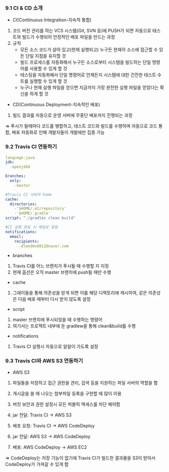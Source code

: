 ### 9.1 CI & CD 소개

- CI(Continuous Integration-지속적 통합)
1. 코드 버전 관리를 하는 VCS 시스템(Git, SVN 등)에 PUSH가 되면 자동으로 테스트와 빌드가 수행되어 안정적인 배포 파일을 만드는 과정
2. 규칙
    - 모든 소스 코드가 살아 있고(현재 실행되고) 누구든 현재의 소스에 접근할 수 있든 단일 지점을 유지할 것
    - 빌드 프로세스를 자동화해서 누구든 소스로부터 시스템을 빌드하는 단일 명령어를 사용할 수 있게 할 것
    - 테스팅을 자동화해서 단일 명령어로 언제든지 시스템에 대한 건전한 테스트 수트를 실행할 수 있게 할 것
    - 누구나 현재 실행 파일을 얻으면 지금까지 가장 완전한 실행 파일을 얻었다는 확신을 하게 할 것

- CD(Continuous Deployment-지속적인 배포)
1. 빌드 결과를 자동으로 운영 서버에 무중단 배포까지 진행되는 과정

⇒ 푸시가 될때마다 코드를 병합하고, 테스트 코드와 빌드를 수행하며 자동으로 코드 통합, 배포 자동화로 인해 개발자들이 개발에만 집중 가능

### 9.2 Travis CI 연동하기

```yaml
language:java
jdk:
  -openjdk8

branches:
  only:
    -master

#Travis CI 서버의 home
cache:
  directories:
    -'$HOME/.m2/repository'
    -'$HOME/.gradle'
script: "./gradles clean build"

#CI 실행 완료 시 메일로 알람
notifications:
  email:
    recipients:
      -dlwndms0812@naver.com
```

- branches
1. Travis CI를 어느 브랜치가 푸시될 때 수행할 지 지정
2. 현재 옵션은 오직 master 브랜치에 push될 때만 수행

- cache
1. 그레이들을 통해 의존성을 받게 되면 이를 해당 디렉토리에 캐시하여, 같은 의존성은 다음 배포 때부터 다시 받지 않도록 설정

- script
1. master 브랜치에 푸시되었을 때 수행하는 명령어
2. 여기서는 프로젝트 내부에 둔 gradlew을 통해 clean&build를 수행

- notifications
1. Travis CI 실행시 자동으로 알람이 가도록 설정

### 9.3 Travis CI와 AWS S3 연동하기

- AWS S3
1. 파일들을 저장하고 접근 권한을 관리, 겁색 등을 지원하는 파일 서버의 역할을 함
2. 게시글을 쓸 때 나오는 첨부파일 등록을 구현할 때 많이 이용
3. 버킷 보안과 권한 설정시 모든 퍼블릭 액세스를 차단 해야함

1. jar 전달: Travis CI → AWS S3
2. 배포 요청: Travis CI → AWS CodeDeploy
3. jar 전달: AWS S3 → AWS CodeDeploy
4. 배포: AWS CodeDeploy → AWS EC2

⇒ CodeDeploy는 저장 기능이 없기에 Travis CI가 빌드한 결과물을 S3이 받아서 CodeDeploy가 가져갈 수 있게 함
